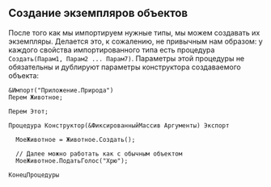 ## Создание экземпляров объектов

После того как мы импортируем нужные типы, мы можем создавать их экземпляры. Делается это, к сожалению, не привычным нам образом: у каждого свойства импортированного типа есть процедура `Создать(Парам1, Парам2 ... Парам7)`. Параметры этой процедуры не обязательны и дублируют параметры конструктора создаваемого объекта:

```bsl
&Импорт("Приложение.Природа")
Перем Животное;

Перем Этот;

Процедура Конструктор(&ФиксированныйМассив Аргументы) Экспорт

  МоеЖивотное = Животное.Создать();

  // Далее можно работать как с обычным объектом
  МоеЖивотное.ПодатьГолос("Хрю");

КонецПроцедуры
```
